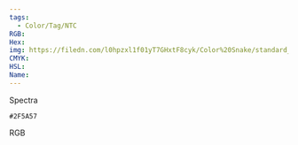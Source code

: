 ```yaml
---
tags:
  - Color/Tag/NTC
RGB:
Hex:
img: https://filedn.com/l0hpzxl1f01yT7GHxtF8cyk/Color%20Snake/standard_csv_to_svg//2F5A57.svg
CMYK:
HSL:
Name:
---
```

Spectra
```palette
#2F5A57
```
RGB

